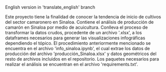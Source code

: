 English version in 'translate_english' branch

Este proyecto tiene la finalidad de conocer la tendencia de inicio de cultivos del sector camaronero en Sinaloa.
Contiene el análisis de producción de camarón en Sinaloa por medio de acuicultura.
Conlleva el proceso de transformar la datos crudos, procedente de un archivo '.xlsx', a los dataframes necesarios para generar las visualizaciones infográficas dependiendo el tópico.
El procedimiento anteriormente mencionado se encuentra en el archivo 'info_sinaloa.ipynb', el cual extrae los datos de producción del archivo 'producción_Sinaloa.xlsx' y datos geométricos del resto de archivos incluidos en el repositorio.
Los paquetes necesarios para realizar el análisis se encuentran en el archivo 'requirements.txt'.
